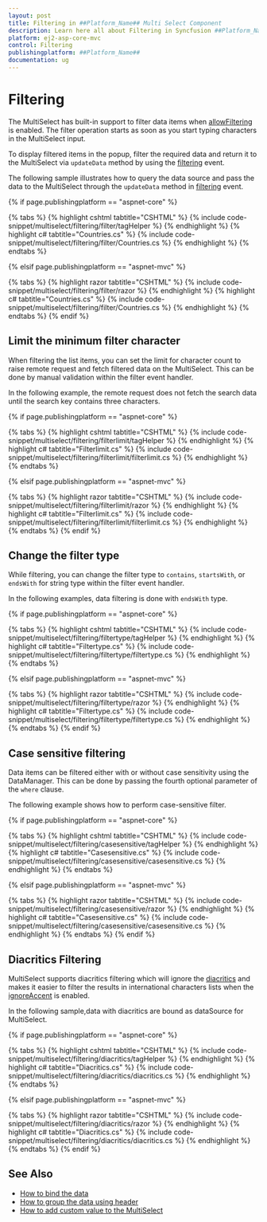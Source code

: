```yaml
---
layout: post
title: Filtering in ##Platform_Name## Multi Select Component
description: Learn here all about Filtering in Syncfusion ##Platform_Name## Multi Select component of Syncfusion Essential JS 2 and more.
platform: ej2-asp-core-mvc
control: Filtering
publishingplatform: ##Platform_Name##
documentation: ug
---
```



# Filtering

The MultiSelect has built-in support to filter data items when [allowFiltering](https://help.syncfusion.com/cr/cref_files/aspnetcore-js2/Syncfusion.EJ2~Syncfusion.EJ2.DropDowns.MultiSelect~AllowFiltering.html) is enabled. The filter
operation starts as soon as you start typing characters in the MultiSelect input.

To display filtered items in the popup, filter the required data and return it to the MultiSelect
via `updateData` method by using the [filtering](https://help.syncfusion.com/cr/cref_files/aspnetcore-js2/Syncfusion.EJ2~Syncfusion.EJ2.DropDowns.MultiSelect~Filtering.html) event.

The following sample illustrates how to query the data source and pass the data to the MultiSelect
through the `updateData` method in [filtering](https://help.syncfusion.com/cr/cref_files/aspnetcore-js2/Syncfusion.EJ2~Syncfusion.EJ2.DropDowns.MultiSelect~Filtering.html) event.

{% if page.publishingplatform == "aspnet-core" %}

{% tabs %}
{% highlight cshtml tabtitle="CSHTML" %}
{% include code-snippet/multiselect/filtering/filter/tagHelper %}
{% endhighlight %}
{% highlight c# tabtitle="Countries.cs" %}
{% include code-snippet/multiselect/filtering/filter/Countries.cs %}
{% endhighlight %}
{% endtabs %}

{% elsif page.publishingplatform == "aspnet-mvc" %}

{% tabs %}
{% highlight razor tabtitle="CSHTML" %}
{% include code-snippet/multiselect/filtering/filter/razor %}
{% endhighlight %}
{% highlight c# tabtitle="Countries.cs" %}
{% include code-snippet/multiselect/filtering/filter/Countries.cs %}
{% endhighlight %}
{% endtabs %}
{% endif %}



## Limit the minimum filter character

When filtering the list items, you can set the limit for character count to raise remote request and fetch
filtered data on the MultiSelect. This can be done by manual validation within the filter event handler.

In the following example, the remote request does not fetch the search data until the search key contains three characters.

{% if page.publishingplatform == "aspnet-core" %}

{% tabs %}
{% highlight cshtml tabtitle="CSHTML" %}
{% include code-snippet/multiselect/filtering/filterlimit/tagHelper %}
{% endhighlight %}
{% highlight c# tabtitle="Filterlimit.cs" %}
{% include code-snippet/multiselect/filtering/filterlimit/filterlimit.cs %}
{% endhighlight %}
{% endtabs %}

{% elsif page.publishingplatform == "aspnet-mvc" %}

{% tabs %}
{% highlight razor tabtitle="CSHTML" %}
{% include code-snippet/multiselect/filtering/filterlimit/razor %}
{% endhighlight %}
{% highlight c# tabtitle="Filterlimit.cs" %}
{% include code-snippet/multiselect/filtering/filterlimit/filterlimit.cs %}
{% endhighlight %}
{% endtabs %}
{% endif %}



## Change the filter type

While filtering, you can change the filter type to `contains`,
`startsWith`, or `endsWith` for string type within the filter event handler.

In the following examples, data filtering is done with `endsWith` type.

{% if page.publishingplatform == "aspnet-core" %}

{% tabs %}
{% highlight cshtml tabtitle="CSHTML" %}
{% include code-snippet/multiselect/filtering/filtertype/tagHelper %}
{% endhighlight %}
{% highlight c# tabtitle="Filtertype.cs" %}
{% include code-snippet/multiselect/filtering/filtertype/filtertype.cs %}
{% endhighlight %}
{% endtabs %}

{% elsif page.publishingplatform == "aspnet-mvc" %}

{% tabs %}
{% highlight razor tabtitle="CSHTML" %}
{% include code-snippet/multiselect/filtering/filtertype/razor %}
{% endhighlight %}
{% highlight c# tabtitle="Filtertype.cs" %}
{% include code-snippet/multiselect/filtering/filtertype/filtertype.cs %}
{% endhighlight %}
{% endtabs %}
{% endif %}



## Case sensitive filtering

Data items can be filtered either with or without case sensitivity using the DataManager. This can be done
by passing the fourth optional parameter of the `where` clause.

The following example shows how to perform case-sensitive filter.

{% if page.publishingplatform == "aspnet-core" %}

{% tabs %}
{% highlight cshtml tabtitle="CSHTML" %}
{% include code-snippet/multiselect/filtering/casesensitive/tagHelper %}
{% endhighlight %}
{% highlight c# tabtitle="Casesensitive.cs" %}
{% include code-snippet/multiselect/filtering/casesensitive/casesensitive.cs %}
{% endhighlight %}
{% endtabs %}

{% elsif page.publishingplatform == "aspnet-mvc" %}

{% tabs %}
{% highlight razor tabtitle="CSHTML" %}
{% include code-snippet/multiselect/filtering/casesensitive/razor %}
{% endhighlight %}
{% highlight c# tabtitle="Casesensitive.cs" %}
{% include code-snippet/multiselect/filtering/casesensitive/casesensitive.cs %}
{% endhighlight %}
{% endtabs %}
{% endif %}



## Diacritics Filtering

MultiSelect supports diacritics filtering which will ignore the [diacritics](https://en.wikipedia.org/wiki/Diacritic) and
makes it easier to filter the results in international characters lists
when the [ignoreAccent](https://help.syncfusion.com/cr/cref_files/aspnetcore-js2/Syncfusion.EJ2~Syncfusion.EJ2.DropDowns.MultiSelect~IgnoreAccent.html) is enabled.

In the following sample,data with diacritics are bound as dataSource for MultiSelect.

{% if page.publishingplatform == "aspnet-core" %}

{% tabs %}
{% highlight cshtml tabtitle="CSHTML" %}
{% include code-snippet/multiselect/filtering/diacritics/tagHelper %}
{% endhighlight %}
{% highlight c# tabtitle="Diacritics.cs" %}
{% include code-snippet/multiselect/filtering/diacritics/diacritics.cs %}
{% endhighlight %}
{% endtabs %}

{% elsif page.publishingplatform == "aspnet-mvc" %}

{% tabs %}
{% highlight razor tabtitle="CSHTML" %}
{% include code-snippet/multiselect/filtering/diacritics/razor %}
{% endhighlight %}
{% highlight c# tabtitle="Diacritics.cs" %}
{% include code-snippet/multiselect/filtering/diacritics/diacritics.cs %}
{% endhighlight %}
{% endtabs %}
{% endif %}



## See Also

* [How to bind the data](./data-binding/)
* [How to group the data using header](./grouping/)
* [How to add custom value to the MultiSelect](./custom-value/)